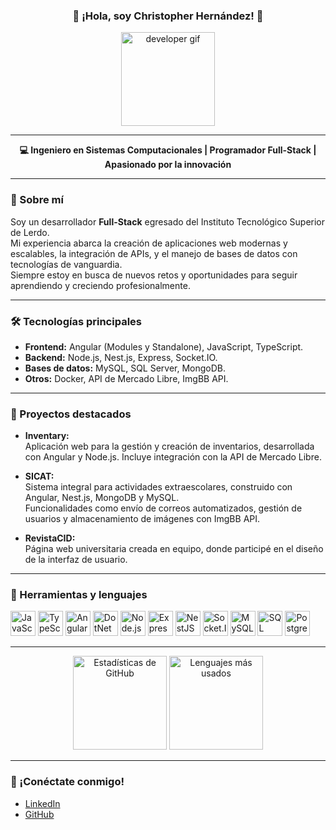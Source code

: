 <h3 align="center">🤠 ¡Hola, soy Christopher Hernández! 🤠</h3>

<div align="center">
  <img height="150" src="https://sm.mashable.com/mashable_in/photo/default/download_4x7w.gif" alt="developer gif"/>
</div>

---

<p align="center">
  <strong>💻 Ingeniero en Sistemas Computacionales | Programador Full-Stack | Apasionado por la innovación</strong>
</p>

---

### 📌 Sobre mí  
Soy un desarrollador **Full-Stack** egresado del Instituto Tecnológico Superior de Lerdo.  
Mi experiencia abarca la creación de aplicaciones web modernas y escalables, la integración de APIs, y el manejo de bases de datos con tecnologías de vanguardia.  
Siempre estoy en busca de nuevos retos y oportunidades para seguir aprendiendo y creciendo profesionalmente.

---

### 🛠 Tecnologías principales  

- **Frontend:** Angular (Modules y Standalone), JavaScript, TypeScript.  
- **Backend:** Node.js, Nest.js, Express, Socket.IO.  
- **Bases de datos:** MySQL, SQL Server, MongoDB.  
- **Otros:** Docker, API de Mercado Libre, ImgBB API.

---

### 📂 Proyectos destacados  

- **Inventary:**  
  Aplicación web para la gestión y creación de inventarios, desarrollada con Angular y Node.js. Incluye integración con la API de Mercado Libre.  

- **SICAT:**  
  Sistema integral para actividades extraescolares, construido con Angular, Nest.js, MongoDB y MySQL.  
  Funcionalidades como envío de correos automatizados, gestión de usuarios y almacenamiento de imágenes con ImgBB API.  

- **RevistaCID:**  
  Página web universitaria creada en equipo, donde participé en el diseño de la interfaz de usuario.

---

### 🧰 Herramientas y lenguajes  

<div align="left">
  <img src="https://cdn.jsdelivr.net/gh/devicons/devicon/icons/javascript/javascript-original.svg" height="40" alt="JavaScript logo" />
  <img src="https://cdn.jsdelivr.net/gh/devicons/devicon/icons/typescript/typescript-original.svg" height="40" alt="TypeScript logo" />
  <img src="https://cdn.jsdelivr.net/gh/devicons/devicon/icons/angularjs/angularjs-original.svg" height="40" alt="Angular logo" />
  <img src="https://cdn.jsdelivr.net/gh/devicons/devicon/icons/dotnetcore/dotnetcore-original.svg" height="40" alt="DotNet Core logo" />
  <img src="https://cdn.jsdelivr.net/gh/devicons/devicon/icons/nodejs/nodejs-original.svg" height="40" alt="Node.js logo" />
  <img src="https://cdn.jsdelivr.net/gh/devicons/devicon/icons/express/express-original.svg" height="40" alt="Express logo" />
  <img src="https://cdn.jsdelivr.net/gh/devicons/devicon/icons/nestjs/nestjs-original.svg" height="40" alt="NestJS logo" />
  <img src="https://cdn.jsdelivr.net/gh/devicons/devicon/icons/socketio/socketio-original.svg" height="40" alt="Socket.IO logo" />
  <img src="https://cdn.jsdelivr.net/gh/devicons/devicon/icons/mysql/mysql-original.svg" height="40" alt="MySQL logo" />
  <img src="https://cdn.jsdelivr.net/gh/devicons/devicon/icons/microsoftsqlserver/microsoftsqlserver-plain.svg" height="40" alt="SQL Server logo" />
  <img src="https://cdn.jsdelivr.net/gh/devicons/devicon/icons/postgresql/postgresql-original.svg" height="40" alt="PostgreSQL logo" />
</div>

---

<div align="center">
  <img src="https://github-readme-stats.vercel.app/api?username=xChocoCRISpis&hide_title=false&hide_rank=false&show_icons=true&include_all_commits=true&count_private=true&disable_animations=false&theme=dracula&locale=es&hide_border=false&order=1" height="150" alt="Estadísticas de GitHub" />
  <img src="https://github-readme-stats.vercel.app/api/top-langs?username=xChocoCRISpis&locale=es&hide_title=false&layout=compact&card_width=320&langs_count=5&theme=dracula&hide_border=false&order=2" height="150" alt="Lenguajes más usados" />
</div>

---

### 🌟 ¡Conéctate conmigo!

- [LinkedIn](http://www.linkedin.com/in/christopher-casta%C3%B1eda-b928112a3)  
- [GitHub](https://github.com/xChocoCRISpis)  

